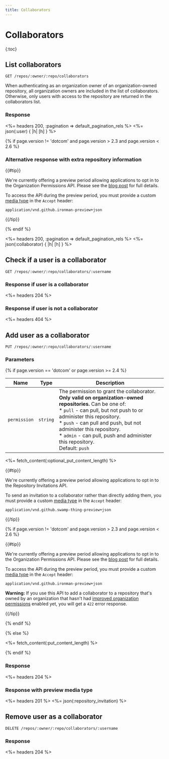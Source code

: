 ```yaml
---
title: Collaborators
---
```


# Collaborators

{:toc}

<a id="list" />

## List collaborators

    GET /repos/:owner/:repo/collaborators

When authenticating as an organization owner of an organization-owned
repository, all organization owners are included in the list of collaborators.
Otherwise, only users with access to the repository are returned in the
collaborators list.

### Response

<%= headers 200, :pagination => default_pagination_rels %>
<%= json(:user) { |h| [h] } %>

{% if page.version != 'dotcom' and page.version > 2.3 and page.version < 2.6 %}

### Alternative response with extra repository information

{{#tip}}

We're currently offering a preview period allowing applications to opt in to the Organization Permissions API. Please see the [blog post](/changes/2015-06-24-api-enhancements-for-working-with-organization-permissions/) for full details.

To access the API during the preview period, you must provide a custom [media type](/v3/media) in the `Accept` header:

```
application/vnd.github.ironman-preview+json
```

{{/tip}}

{% endif %}

<%= headers 200, :pagination => default_pagination_rels %>
<%= json(:collaborator) { |h| [h] } %>

## Check if a user is a collaborator

    GET /repos/:owner/:repo/collaborators/:username

### Response if user is a collaborator

<%= headers 204 %>

### Response if user is not a collaborator

<%= headers 404 %>

## Add user as a collaborator

    PUT /repos/:owner/:repo/collaborators/:username

### Parameters

{% if page.version == 'dotcom' or page.version >= 2.4 %}

Name | Type | Description
-----|------|--------------
`permission`|`string` | The permission to grant the collaborator. **Only valid on organization-owned repositories.** Can be one of:<br/> * `pull` - can pull, but not push to or administer this repository.<br/> * `push` - can pull and push, but not administer this repository.<br/> * `admin` -  can pull, push and administer this repository.<br/>Default: `push`

<%= fetch_content(:optional_put_content_length) %>

{{#tip}}

We're currently offering a preview period allowing applications to opt in to the Repository Invitations API.

To send an invitation to a collaborator rather than directly adding them, you must provide a custom [media type](/v3/media) in the `Accept` header:

```
application/vnd.github.swamp-thing-preview+json
```

{{/tip}}

{% if page.version != 'dotcom' and page.version > 2.3 and page.version < 2.6 %}

{{#tip}}

We're currently offering a preview period allowing applications to opt in to the Organization Permissions API. Please see the [blog post](/changes/2015-06-24-api-enhancements-for-working-with-organization-permissions/) for full details.

To access the API during the preview period, you must provide a custom [media type](/v3/media) in the `Accept` header:

```
application/vnd.github.ironman-preview+json
```

**Warning:** If you use this API to add a collaborator to a repository that's owned by an organization that hasn't had [improved organization permissions](https://github.com/blog/2020-improved-organization-permissions) enabled yet, you will get a `422` error response.

{{/tip}}

{% endif %}

{% else %}

<%= fetch_content(:put_content_length) %>

{% endif %}

### Response

<%= headers 204 %>

### Response with preview media type

<%= headers 201 %>
<%= json(:repository_invitation) %>

## Remove user as a collaborator

    DELETE /repos/:owner/:repo/collaborators/:username

### Response

<%= headers 204 %>
